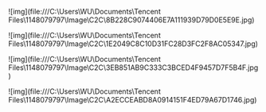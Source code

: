 ![img](file:///C:\Users\WU\Documents\Tencent Files\1148079797\Image\C2C\8B228C9074406E7A111939D79D0E5E9E.jpg)

![img](file:///C:\Users\WU\Documents\Tencent Files\1148079797\Image\C2C\1E2049C8C10D31FC28D3FC2F8AC05347.jpg)

![img](file:///C:\Users\WU\Documents\Tencent Files\1148079797\Image\C2C\3EB851AB9C333C3BCED4F9457D7F5B4F.jpg)

![img](file:///C:\Users\WU\Documents\Tencent Files\1148079797\Image\C2C\A2ECCEABD8A0914151F4ED79A67D1746.jpg)

